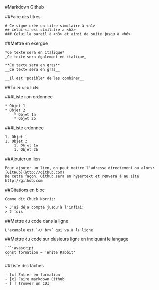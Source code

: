    #Markdown Github
   
##Faire des titres   

    # Ce signe crée un titre similaire à <h1>
    ## Celui-ci est similaire a <h2>
    ### Celui-là pareil à <h3> et ainsi de suite jusqu'à <h6>
    
    
##Mettre en exergue

    *Ce texte sera en italique*
    _Ce texte sera également en italique_
    
    **Ce texte sera en gras**
    __Ce texte sera en gras__
    
    __Il est *posible* de les combiner__
    
    
    
##Faire une liste

###Liste non ordonnée   
   
    * Objet 1
    * Objet 2
        * Objet 1a
        * Objet 2b

###Liste ordonnée

    1. Objet 1
    1. Objet 2
        1. Objet 1a
        1. Objet 2b
        

##Ajouter un lien

    Pour ajouter un lien, on peut mettre l'adresse directement ou alors:
    [GitHub](http://github.com)
    De cette façon, Github sera en hypertext et renvera à au site http://github.com
    
    
##Citations en bloc

    Comme dit Chuck Norris:

    > J'ai déja compté jusqu'à l'infini:
    > 2 fois
    
    
##Mettre du code dans la ligne

    L'example est `</ br>` qui va à la ligne
    
    
##Mettre du code sur plusieurs ligne en indiquant le langage

    ```javascript
    const formation = 'White Rabbit'
    ```
    
    
##Liste des tâches

    - [x] Entrer en formation         
    - [x] Faire markdown Github
    - [ ] Trouver un CDI       
    
        